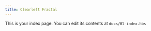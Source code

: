 ```yaml
---
title: Clearleft Fractal
---
```


This is your index page. You can edit its contents at `docs/01-index.hbs`

